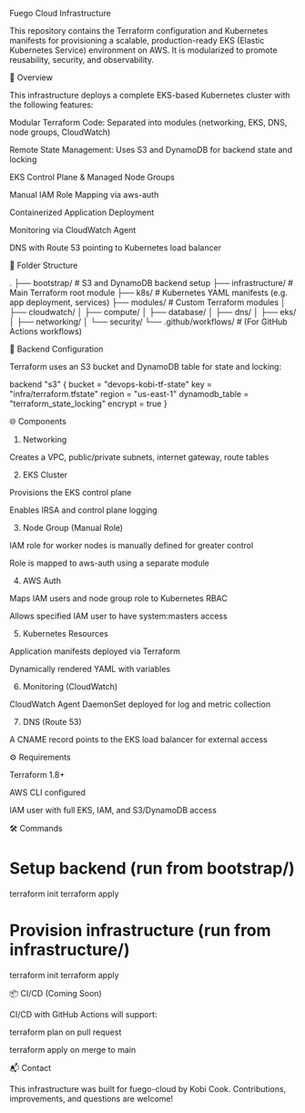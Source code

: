 Fuego Cloud Infrastructure

This repository contains the Terraform configuration and Kubernetes manifests for provisioning a scalable, production-ready EKS (Elastic Kubernetes Service) environment on AWS. It is modularized to promote reusability, security, and observability.

🚀 Overview

This infrastructure deploys a complete EKS-based Kubernetes cluster with the following features:

Modular Terraform Code: Separated into modules (networking, EKS, DNS, node groups, CloudWatch)

Remote State Management: Uses S3 and DynamoDB for backend state and locking

EKS Control Plane & Managed Node Groups

Manual IAM Role Mapping via aws-auth

Containerized Application Deployment

Monitoring via CloudWatch Agent

DNS with Route 53 pointing to Kubernetes load balancer

🧱 Folder Structure

.
├── bootstrap/                # S3 and DynamoDB backend setup
├── infrastructure/          # Main Terraform root module
├── k8s/                     # Kubernetes YAML manifests (e.g. app deployment, services)
├── modules/                 # Custom Terraform modules
│   ├── cloudwatch/
│   ├── compute/
│   ├── database/
│   ├── dns/
│   ├── eks/
│   ├── networking/
│   └── security/
└── .github/workflows/       # (For GitHub Actions workflows)

🔐 Backend Configuration

Terraform uses an S3 bucket and DynamoDB table for state and locking:

backend "s3" {
  bucket         = "devops-kobi-tf-state"
  key            = "infra/terraform.tfstate"
  region         = "us-east-1"
  dynamodb_table = "terraform_state_locking"
  encrypt        = true
}

🌐 Components

1. Networking

Creates a VPC, public/private subnets, internet gateway, route tables

2. EKS Cluster

Provisions the EKS control plane

Enables IRSA and control plane logging

3. Node Group (Manual Role)

IAM role for worker nodes is manually defined for greater control

Role is mapped to aws-auth using a separate module

4. AWS Auth

Maps IAM users and node group role to Kubernetes RBAC

Allows specified IAM user to have system:masters access

5. Kubernetes Resources

Application manifests deployed via Terraform

Dynamically rendered YAML with variables

6. Monitoring (CloudWatch)

CloudWatch Agent DaemonSet deployed for log and metric collection

7. DNS (Route 53)

A CNAME record points to the EKS load balancer for external access

⚙️ Requirements

Terraform 1.8+

AWS CLI configured

IAM user with full EKS, IAM, and S3/DynamoDB access

🛠️ Commands

# Setup backend (run from bootstrap/)
terraform init
terraform apply

# Provision infrastructure (run from infrastructure/)
terraform init
terraform apply

📦 CI/CD (Coming Soon)

CI/CD with GitHub Actions will support:

terraform plan on pull request

terraform apply on merge to main

📬 Contact

This infrastructure was built for fuego-cloud by Kobi Cook. Contributions, improvements, and questions are welcome!

